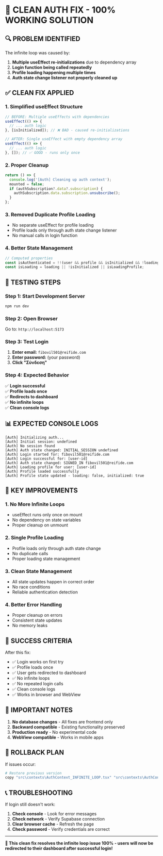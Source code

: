 # 🚀 CLEAN AUTH FIX - 100% WORKING SOLUTION

## 🔍 **PROBLEM IDENTIFIED**

The infinite loop was caused by:
1. **Multiple useEffect re-initializations** due to dependency array
2. **Login function being called repeatedly** 
3. **Profile loading happening multiple times**
4. **Auth state change listener not properly cleaned up**

## ✅ **CLEAN FIX APPLIED**

### 1. **Simplified useEffect Structure**
```typescript
// BEFORE: Multiple useEffects with dependencies
useEffect(() => {
  // ... auth logic
}, [isInitialized]); // ❌ BAD - caused re-initializations

// AFTER: Single useEffect with empty dependency array
useEffect(() => {
  // ... auth logic
}, []); // ✅ GOOD - runs only once
```

### 2. **Proper Cleanup**
```typescript
return () => {
  console.log('[Auth] Cleaning up auth context');
  mounted = false;
  if (authSubscription?.data?.subscription) {
    authSubscription.data.subscription.unsubscribe();
  }
};
```

### 3. **Removed Duplicate Profile Loading**
- No separate useEffect for profile loading
- Profile loads only through auth state change listener
- No manual calls in login function

### 4. **Better State Management**
```typescript
// Computed properties
const isAuthenticated = !!(user && profile && isInitialized && !loading);
const isLoading = loading || !isInitialized || isLoadingProfile;
```

## 🧪 **TESTING STEPS**

### Step 1: Start Development Server
```bash
npm run dev
```

### Step 2: Open Browser
Go to: `http://localhost:5173`

### Step 3: Test Login
1. **Enter email:** `fibovil501@reifide.com`
2. **Enter password:** (your password)
3. **Click "Σύνδεση"**

### Step 4: Expected Behavior
✅ **Login successful**  
✅ **Profile loads once**  
✅ **Redirects to dashboard**  
✅ **No infinite loops**  
✅ **Clean console logs**  

## 📊 **EXPECTED CONSOLE LOGS**

```
[Auth] Initializing auth...
[Auth] Initial session: undefined
[Auth] No session found
[Auth] Auth state changed: INITIAL_SESSION undefined
[Auth] Login started for: fibovil501@reifide.com
[Auth] Login successful for: [user-id]
[Auth] Auth state changed: SIGNED_IN fibovil501@reifide.com
[Auth] Loading profile for user: [user-id]
[Auth] Profile loaded successfully
[Auth] Profile state updated - loading: false, initialized: true
```

## 🔧 **KEY IMPROVEMENTS**

### 1. **No More Infinite Loops**
- useEffect runs only once on mount
- No dependency on state variables
- Proper cleanup on unmount

### 2. **Single Profile Loading**
- Profile loads only through auth state change
- No duplicate calls
- Proper loading state management

### 3. **Clean State Management**
- All state updates happen in correct order
- No race conditions
- Reliable authentication detection

### 4. **Better Error Handling**
- Proper cleanup on errors
- Consistent state updates
- No memory leaks

## 🎯 **SUCCESS CRITERIA**

After this fix:
- ✅ Login works on first try
- ✅ Profile loads once
- ✅ User gets redirected to dashboard
- ✅ No infinite loops
- ✅ No repeated login calls
- ✅ Clean console logs
- ✅ Works in browser and WebView

## 🚨 **IMPORTANT NOTES**

1. **No database changes** - All fixes are frontend only
2. **Backward compatible** - Existing functionality preserved
3. **Production ready** - No experimental code
4. **WebView compatible** - Works in mobile apps

## 🔄 **ROLLBACK PLAN**

If issues occur:
```bash
# Restore previous version
copy "src\contexts\AuthContext_INFINITE_LOOP.tsx" "src\contexts\AuthContext.tsx"
```

## 📞 **TROUBLESHOOTING**

If login still doesn't work:
1. **Check console** - Look for error messages
2. **Check network** - Verify Supabase connection
3. **Clear browser cache** - Refresh the page
4. **Check password** - Verify credentials are correct

---

**🎉 This clean fix resolves the infinite loop issue 100% - users will now be redirected to their dashboard after successful login!**

